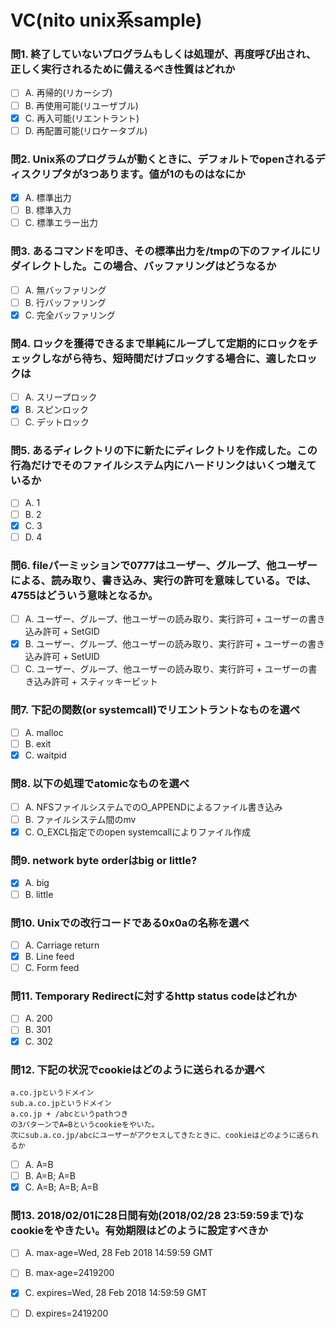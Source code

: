 # VC(nito unix系sample)

### 問1. 終了していないプログラムもしくは処理が、再度呼び出され、正しく実行されるために備えるべき性質はどれか

- [ ] A. 再帰的(リカーシブ)
- [ ] B. 再使用可能(リユーザブル)
- [x] C. 再入可能(リエントラント)
- [ ] D. 再配置可能(リロケータブル)

### 問2. Unix系のプログラムが動くときに、デフォルトでopenされるディスクリプタが3つあります。値が1のものはなにか

- [x] A. 標準出力
- [ ] B. 標準入力
- [ ] C. 標準エラー出力

### 問3. あるコマンドを叩き、その標準出力を/tmpの下のファイルにリダイレクトした。この場合、バッファリングはどうなるか

- [ ] A. 無バッファリング
- [ ] B. 行バッファリング
- [x] C. 完全バッファリング

### 問4. ロックを獲得できるまで単純にループして定期的にロックをチェックしながら待ち、短時間だけブロックする場合に、適したロックは

- [ ] A. スリープロック
- [x] B. スピンロック
- [ ] C. デットロック

### 問5. あるディレクトリの下に新たにディレクトリを作成した。この行為だけでそのファイルシステム内にハードリンクはいくつ増えているか

- [ ] A. 1
- [ ] B. 2
- [x] C. 3
- [ ] D. 4

### 問6. fileパーミッションで0777はユーザー、グループ、他ユーザーによる、読み取り、書き込み、実行の許可を意味している。では、4755はどういう意味となるか。

- [ ] A. ユーザー、グループ、他ユーザーの読み取り、実行許可 + ユーザーの書き込み許可 + SetGID
- [x] B. ユーザー、グループ、他ユーザーの読み取り、実行許可 + ユーザーの書き込み許可 + SetUID
- [ ] C. ユーザー、グループ、他ユーザーの読み取り、実行許可 + ユーザーの書き込み許可 + スティッキービット

### 問7. 下記の関数(or systemcall)でリエントラントなものを選べ

- [ ] A. malloc
- [ ] B. exit
- [x] C. waitpid

### 問8. 以下の処理でatomicなものを選べ

- [ ] A. NFSファイルシステムでのO_APPENDによるファイル書き込み
- [ ] B. ファイルシステム間のmv
- [x] C. O_EXCL指定でのopen systemcallによりファイル作成

### 問9. network byte orderはbig or little?

- [x] A. big
- [ ] B. little

### 問10. Unixでの改行コードである0x0aの名称を選べ

- [ ] A. Carriage return
- [x] B. Line feed
- [ ] C. Form feed

### 問11. Temporary Redirectに対するhttp status codeはどれか

- [ ] A. 200
- [ ] B. 301
- [x] C. 302

### 問12. 下記の状況でcookieはどのように送られるか選べ
```
a.co.jpというドメイン
sub.a.co.jpというドメイン
a.co.jp + /abcというpathつき
の3パターンでA=Bというcookieをやいた。
次にsub.a.co.jp/abcにユーザーがアクセスしてきたときに、cookieはどのように送られるか
```

- [ ] A. A=B
- [ ] B. A=B; A=B
- [x] C. A=B; A=B; A=B

### 問13. 2018/02/01に28日間有効(2018/02/28 23:59:59まで)なcookieをやきたい。有効期限はどのように設定すべきか

- [ ] A. max-age=Wed, 28 Feb 2018 14:59:59 GMT
- [ ] B. max-age=2419200
- [x] C. expires=Wed, 28 Feb 2018 14:59:59 GMT
- [ ] D. expires=2419200


